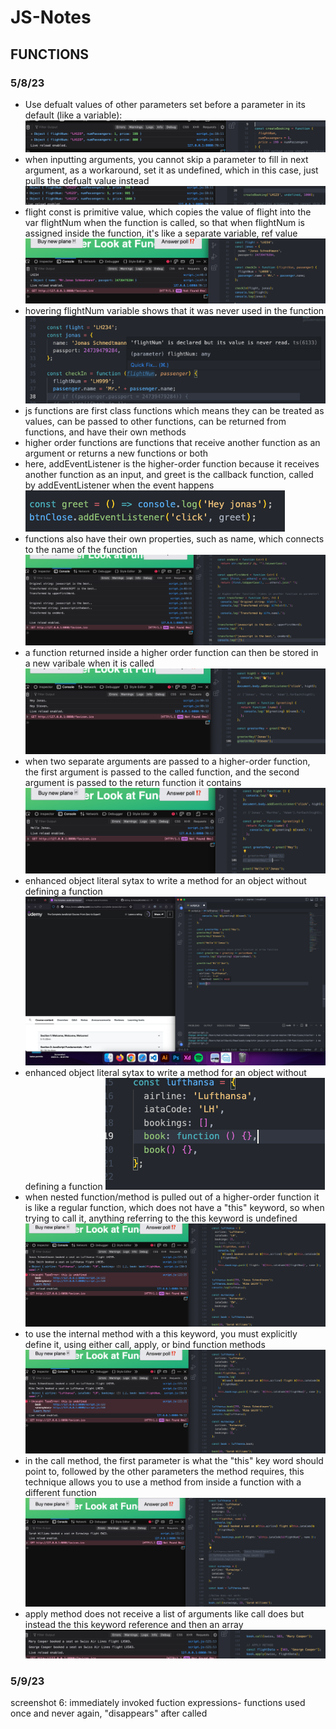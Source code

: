 # JS-Notes

## FUNCTIONS

### 5/8/23

- Use defualt values of other parameters set before a parameter in its default (like a variable):
![default parameter values](images/2023-05-08-1.png)
- when inputting arguments, you cannot skip a parameter to fill in next argument, as a workaround, set it as undefined, which in this case, just pulls the defualt value instead
![skipping parameters workaround](images/2023-05-08-2.png)
- flight const is primitive value, which copies the value of flight into the var flightNum when the function is called, so that when flightNum is assigned inside the function, it's like a separate variable, ref value
![primitive vs reference types](images/2023-05-08-3a.png)
- hovering flightNum variable shows that it was never used in the function
![primitive vs reference types](images/2023-05-08-3b.png)
- js functions are first class functions which means they can be treated as values, can be passed to other functions, can be returned from functions, and have their own methods
- higher order functions are functions that receive another function as an argument or returns a new functions or both
- here, addEventListener is the higher-order function because it receives another function as an input, and greet is the callback function, called by addEventListener when the event happens
![higher order functions](images/2023-05-08-4.png)
- functions also have their own properties, such as name, which connects to the name of the function
![function properties](images/2023-05-08-5.png)
- a function returned inside a higher order function can then be stored in a new varibale when it is called
![store returned function as variable](images/2023-05-08-6.png)
- when two separate arguments are passed to a higher-order function, the first argument is passed to the called function, and the second argument is passed to the return function it contains
![two arguments passed to higher order function](images/2023-05-08-7.png)
- enhanced object literal sytax to write a method for an object without defining a function
![enhanced object literal sytax](images/2023-05-08-8a.png)
- enhanced object literal sytax to write a method for an object without defining a function
![enhanced object literal sytax](images/2023-05-08-8b.png)
- when nested function/method is pulled out of a higher-order function it is like a regular function, which does not have a "this" keyword, so when trying to call it, anything referring to the this keyword is undefined
![nested function pulled out of higher order function does not have this keyword](images/2023-05-08-9a.png)
- to use the internal method with a this keyword, you must explicitly define it, using either call, apply, or bind function methods
![explicitly defining the this keyword](images/2023-05-08-9b.png)
- in the call method, the first parameter is what the "this" key word should point to, followed by the other parameters the method requires, this technique allows you to use a method from inside a function with a different function
![call method](images/2023-05-08-9c.png)
- apply method does not receive a list of arguments like call does but instead the this keyword reference and then an array
![apply method](images/2023-05-08-9d.png)

### 5/9/23

screenshot 6:
immediately invoked fuction expressions- functions used once and never again, "disappears" after called
